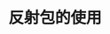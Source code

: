 <!--
 * @Author: shgopher shgopher@gmail.com
 * @Date: 2023-05-14 23:08:19
 * @LastEditors: shgopher shgopher@gmail.com
 * @LastEditTime: 2023-06-09 11:32:28
 * @FilePath: /GOFamily/工程/反射/README.md
 * @Description: 
 * 
 * Copyright (c) 2023 by shgopher, All Rights Reserved. 
-->
# 反射包的使用

